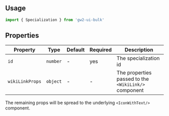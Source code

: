 ## Usage

```js
import { Specialization } from 'gw2-ui-bulk'
```

## Properties

| Property        | Type     | Default | Required | Description                                          |
| --------------- | -------- | ------- | -------- | ---------------------------------------------------- |
| `id`            | `number` | -       | yes      | The specialization id                                |
| `wikiLinkProps` | `object` | -       | -        | The properties passed to the `<WikiLink/>` component |

The remaining props will be spread to the underlying `<IconWithText/>` component.
